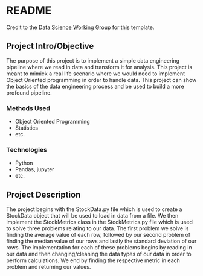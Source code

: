 # README

Credit to the [Data Science Working Group](http://datascience.codeforsanfrancisco.org) for this template. 

## Project Intro/Objective
The purpose of this project is to implement a simple data engineering pipeline where we read in data and transform it for analysis. This project is meant to mimick a real life scenario where we would need to implement Object Oriented programming in order to handle data. This project can show the basics of the data engineering process and be used to build a more profound pipeline.

### Methods Used
* Object Oriented Programming
* Statistics
* etc.

### Technologies 
* Python
* Pandas, jupyter
* etc. 

## Project Description
The project begins with the StockData.py file which is used to create a StockData object that will be used to load in data from a file. We then implement the StockMetrics class in the StockMetrics.py file which is used to solve three problems relating to our data. The first problem we solve is finding the average value of each row, followed by our second problem of finding the median value of our rows and lastly the standard deviation of our rows. The implementation for each of these problems begins by reading in our data and then changing/cleaning the data types of our data in order to perform calculations. We end by finding the respective metric in each problem and returning our values. 